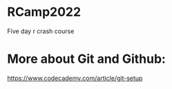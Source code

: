 # RCamp2022
Five day r crash course 


# More about Git and Github:
https://www.codecademy.com/article/git-setup
